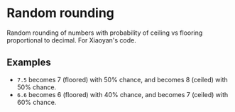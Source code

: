 # Random rounding
Random rounding of numbers with probability of ceiling vs flooring proportional to decimal. For Xiaoyan's code.

## Examples

- `7.5` becomes 7 (floored) with 50% chance, and becomes 8 (ceiled) with 50% chance.
- `6.6` becomes 6 (floored) with 40% chance, and becomes 7 (ceiled) with 60% chance.

